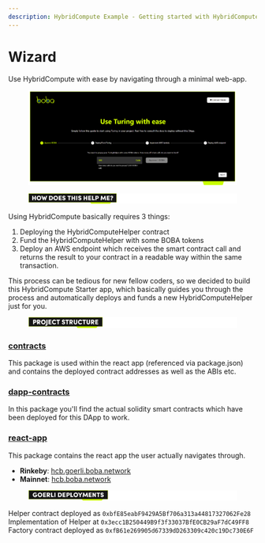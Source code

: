 ```yaml
---
description: HybridCompute Example - Getting started with HybridCompute
---
```


# Wizard

Use HybridCompute with ease by navigating through a minimal web-app.

<figure><img src="../../.gitbook/assets/Artboard 4 (1).png" alt=""><figcaption></figcaption></figure>

<figure><img src="../../.gitbook/assets/Artboard 1.png" alt=""><figcaption></figcaption></figure>

Using HybridCompute basically requires 3 things:

1. Deploying the HybridComputeHelper contract
2. Fund the HybridComputeHelper with some BOBA tokens
3. Deploy an AWS endpoint which receives the smart contract call and returns the result to your contract in a readable way within the same transaction.

This process can be tedious for new fellow coders, so we decided to build this HybridCompute Starter app, which basically guides you through the process and automatically deploys and funds a new HybridComputeHelper just for you.



<figure><img src="../../.gitbook/assets/Artboard 2 (5).png" alt=""><figcaption></figcaption></figure>

### [contracts](https://github.com/bobanetwork/boba/tree/develop/boba\_community/hc-start/packages/contracts)

This package is used within the react app (referenced via package.json) and contains the deployed contract addresses as well as the ABIs etc.

### [dapp-contracts](https://github.com/bobanetwork/boba/tree/develop/boba\_community/hc-start/packages/dapp-contracts)

In this package you'll find the actual solidity smart contracts which have been deployed for this DApp to work.

### [react-app](https://github.com/bobanetwork/boba/tree/develop/boba\_community/hc-start/packages/react-app)

This package contains the react app the user actually navigates through.

* **Rinkeby**: [hcb.goerli.boba.network](https://hcb.goerli.boba.network/)
* **Mainnet**: [hcb.boba.network](https://hcb.boba.network/)



<figure><img src="../../.gitbook/assets/Artboard 3 (9).png" alt=""><figcaption></figcaption></figure>

Helper contract deployed as `0xbfE85eabF9429A5Bf706a313a44817327062Fe28` Implementation of Helper at `0x3ecc1B250449B9f3f33037BfE0CB29aF7dC49FF8` Factory contract deployed as `0xfB61e269905d67339dD263309c420c19Dc730E6F`
